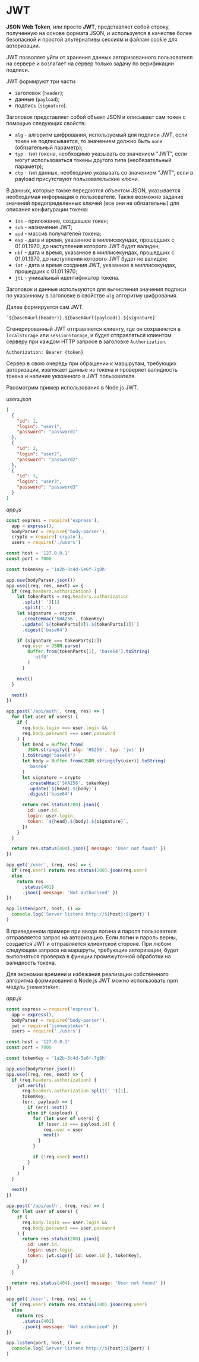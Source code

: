 # JWT

**JSON Web Token**, или просто **JWT**, представляет собой строку, полученную на основе формата JSON, и используется в качестве более безопасной и простой альтернативы сессиям и файлам cookie для авторизации.

JWT позволяет уйти от хранения данных авторизованного пользователя на сервере и возлагает на сервер только задачу по верификации подписи.

JWT формируют три части:

- заголовок (`header`);
- данные (`payload`);
- подпись (`signature`).

Заголовок представляет собой объект JSON и описывает сам токен с помощью следующих свойств:

- `alg` - алгоритм шифрования, используемый для подписи JWT, если токен не подписывается, то значением должно быть `none` (обязательный параметр);
- `typ` - тип токена, необходимо указывать со значением "JWT", если могут использоваться токены другого типа (необязательный параметр);
- `ctp` - тип данных, необходимо указывать со значением "JWT", если в payload присутствуют пользовательские ключи.

В данных, которые также передаются объектом JSON, указывается необходимая информация о пользователе. Также возможно задание значений предопределенных ключей (все они не обязательны) для описания конфигурации токена:

- `iss` - приложение, создавшее токен;
- `sub` - назначение JWT;
- `aud` - массив получателей токена;
- `exp` - дата и время, указанное в миллисекундах, прошедших с 01.01.1970, до наступления которого JWT будет валиден;
- `nbf` - дата и время, указанное в миллисекундах, прошедших с 01.01.1970, до наступления которого JWT будет не валиден;
- `iat` - дата и время создания JWT, указанное в миллисекундах, прошедших с 01.01.1970;
- `jti` - уникальный идентификатор токена.

Заголовок и данные используются для вычисления значения подписи по указанному в заголовке в свойстве `alg` алгоритму шифрования.

Далее формируется сам JWT.

```
`${base64url(header)}.${base64url(payload)}.${signature}`
```

Сгенерированный JWT отправляется клиенту, где он сохраняется в `localStorage` или `sessionStorage`, и будет отправляться клиентом серверу при каждом HTTP запросе в заголовке `Authorization`.

```
Authorization: Bearer {token}
```

Сервер в свою очередь при обращении к маршрутам, требующих авторизации, извлекает данные из токена и проверяет валидность токена и наличие указанного в JWT пользователя.

Рассмотрим пример использования в Node.js JWT.

_users.json_

```json
[
  {
    "id": 1,
    "login": "user1",
    "password": "password1"
  },
  {
    "id": 2,
    "login": "user2",
    "password": "password2"
  },
  {
    "id": 3,
    "login": "user3",
    "password": "password3"
  }
]
```

_app.js_

```js
const express = require('express'),
  app = express(),
  bodyParser = require('body-parser'),
  crypto = require('crypto'),
  users = require('./users')

const host = '127.0.0.1'
const port = 7000

const tokenKey = '1a2b-3c4d-5e6f-7g8h'

app.use(bodyParser.json())
app.use((req, res, next) => {
  if (req.headers.authorization) {
    let tokenParts = req.headers.authorization
      .split(' ')[1]
      .split('.')
    let signature = crypto
      .createHmac('SHA256', tokenKey)
      .update(`${tokenParts[0]}.${tokenParts[1]}`)
      .digest('base64')

    if (signature === tokenParts[2])
      req.user = JSON.parse(
        Buffer.from(tokenParts[1], 'base64').toString(
          'utf8'
        )
      )

    next()
  }

  next()
})

app.post('/api/auth', (req, res) => {
  for (let user of users) {
    if (
      req.body.login === user.login &&
      req.body.password === user.password
    ) {
      let head = Buffer.from(
        JSON.stringify({ alg: 'HS256', typ: 'jwt' })
      ).toString('base64')
      let body = Buffer.from(JSON.stringify(user)).toString(
        'base64'
      )
      let signature = crypto
        .createHmac('SHA256', tokenKey)
        .update(`${head}.${body}`)
        .digest('base64')

      return res.status(200).json({
        id: user.id,
        login: user.login,
        token: `${head}.${body}.${signature}`,
      })
    }
  }

  return res.status(404).json({ message: 'User not found' })
})

app.get('/user', (req, res) => {
  if (req.user) return res.status(200).json(req.user)
  else
    return res
      .status(401)
      .json({ message: 'Not authorized' })
})

app.listen(port, host, () =>
  console.log(`Server listens http://${host}:${port}`)
)
```

В приведенном примере при вводе логина и пароля пользователя отправляется запрос на авторизацию. Если логин и пароль верны, создается JWT и отправляется клиентской стороне. При любом следующем запросе на маршруты, требующие авторизации, будет выполняться проверка в функции промежуточной обработки на валидность токена.

Для экономии времени и избежания реализации собственного алгоритма формирования в Node.js JWT можно использовать npm модуль `jsonwebtoken`.

_app.js_

```js
const express = require('express'),
  app = express(),
  bodyParser = require('body-parser'),
  jwt = require('jsonwebtoken'),
  users = require('./users')

const host = '127.0.0.1'
const port = 7000

const tokenKey = '1a2b-3c4d-5e6f-7g8h'

app.use(bodyParser.json())
app.use((req, res, next) => {
  if (req.headers.authorization) {
    jwt.verify(
      req.headers.authorization.split(' ')[1],
      tokenKey,
      (err, payload) => {
        if (err) next()
        else if (payload) {
          for (let user of users) {
            if (user.id === payload.id) {
              req.user = user
              next()
            }
          }

          if (!req.user) next()
        }
      }
    )
  }

  next()
})

app.post('/api/auth', (req, res) => {
  for (let user of users) {
    if (
      req.body.login === user.login &&
      req.body.password === user.password
    ) {
      return res.status(200).json({
        id: user.id,
        login: user.login,
        token: jwt.sign({ id: user.id }, tokenKey),
      })
    }
  }

  return res.status(404).json({ message: 'User not found' })
})

app.get('/user', (req, res) => {
  if (req.user) return res.status(200).json(req.user)
  else
    return res
      .status(401)
      .json({ message: 'Not authorized' })
})

app.listen(port, host, () =>
  console.log(`Server listens http://${host}:${port}`)
)
```
